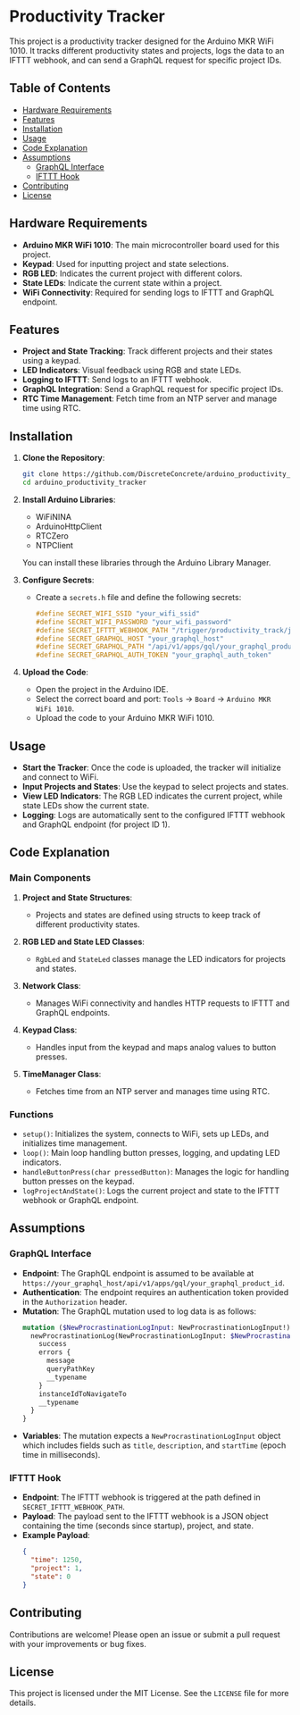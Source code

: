 # Productivity Tracker

This project is a productivity tracker designed for the Arduino MKR WiFi 1010. It tracks different productivity states and projects, logs the data to an IFTTT webhook, and can send a GraphQL request for specific project IDs.

## Table of Contents
- [Hardware Requirements](#hardware-requirements)
- [Features](#features)
- [Installation](#installation)
- [Usage](#usage)
- [Code Explanation](#code-explanation)
- [Assumptions](#assumptions)
  - [GraphQL Interface](#graphql-interface)
  - [IFTTT Hook](#ifttt-hook)
- [Contributing](#contributing)
- [License](#license)

## Hardware Requirements

- **Arduino MKR WiFi 1010**: The main microcontroller board used for this project.
- **Keypad**: Used for inputting project and state selections.
- **RGB LED**: Indicates the current project with different colors.
- **State LEDs**: Indicate the current state within a project.
- **WiFi Connectivity**: Required for sending logs to IFTTT and GraphQL endpoint.

## Features

- **Project and State Tracking**: Track different projects and their states using a keypad.
- **LED Indicators**: Visual feedback using RGB and state LEDs.
- **Logging to IFTTT**: Send logs to an IFTTT webhook.
- **GraphQL Integration**: Send a GraphQL request for specific project IDs.
- **RTC Time Management**: Fetch time from an NTP server and manage time using RTC.

## Installation

1. **Clone the Repository**:
    ```sh
    git clone https://github.com/DiscreteConcrete/arduino_productivity_tracker.git
    cd arduino_productivity_tracker
    ```

2. **Install Arduino Libraries**:
    - WiFiNINA
    - ArduinoHttpClient
    - RTCZero
    - NTPClient

    You can install these libraries through the Arduino Library Manager.

3. **Configure Secrets**:
    - Create a `secrets.h` file and define the following secrets:
      ```cpp
      #define SECRET_WIFI_SSID "your_wifi_ssid"
      #define SECRET_WIFI_PASSWORD "your_wifi_password"
      #define SECRET_IFTTT_WEBHOOK_PATH "/trigger/productivity_track/json/with/key/your_ifttt_key"
      #define SECRET_GRAPHQL_HOST "your_graphql_host"
      #define SECRET_GRAPHQL_PATH "/api/v1/apps/gql/your_graphql_product_id"
      #define SECRET_GRAPHQL_AUTH_TOKEN "your_graphql_auth_token"
      ```

4. **Upload the Code**:
    - Open the project in the Arduino IDE.
    - Select the correct board and port: `Tools` -> `Board` -> `Arduino MKR WiFi 1010`.
    - Upload the code to your Arduino MKR WiFi 1010.

## Usage

- **Start the Tracker**: Once the code is uploaded, the tracker will initialize and connect to WiFi.
- **Input Projects and States**: Use the keypad to select projects and states.
- **View LED Indicators**: The RGB LED indicates the current project, while state LEDs show the current state.
- **Logging**: Logs are automatically sent to the configured IFTTT webhook and GraphQL endpoint (for project ID 1).

## Code Explanation

### Main Components

1. **Project and State Structures**:
    - Projects and states are defined using structs to keep track of different productivity states.

2. **RGB LED and State LED Classes**:
    - `RgbLed` and `StateLed` classes manage the LED indicators for projects and states.

3. **Network Class**:
    - Manages WiFi connectivity and handles HTTP requests to IFTTT and GraphQL endpoints.

4. **Keypad Class**:
    - Handles input from the keypad and maps analog values to button presses.

5. **TimeManager Class**:
    - Fetches time from an NTP server and manages time using RTC.

### Functions

- `setup()`: Initializes the system, connects to WiFi, sets up LEDs, and initializes time management.
- `loop()`: Main loop handling button presses, logging, and updating LED indicators.
- `handleButtonPress(char pressedButton)`: Manages the logic for handling button presses on the keypad.
- `logProjectAndState()`: Logs the current project and state to the IFTTT webhook or GraphQL endpoint.

## Assumptions

### GraphQL Interface

- **Endpoint**: The GraphQL endpoint is assumed to be available at `https://your_graphql_host/api/v1/apps/gql/your_graphql_product_id`.
- **Authentication**: The endpoint requires an authentication token provided in the `Authorization` header.
- **Mutation**: The GraphQL mutation used to log data is as follows:
    ```graphql
    mutation ($NewProcrastinationLogInput: NewProcrastinationLogInput!) {
      newProcrastinationLog(NewProcrastinationLogInput: $NewProcrastinationLogInput) {
        success
        errors {
          message
          queryPathKey
          __typename
        }
        instanceIdToNavigateTo
        __typename
      }
    }
    ```
- **Variables**: The mutation expects a `NewProcrastinationLogInput` object which includes fields such as `title`, `description`, and `startTime` (epoch time in milliseconds).

### IFTTT Hook

- **Endpoint**: The IFTTT webhook is triggered at the path defined in `SECRET_IFTTT_WEBHOOK_PATH`.
- **Payload**: The payload sent to the IFTTT webhook is a JSON object containing the time (seconds since startup), project, and state.
- **Example Payload**:
    ```json
    {
      "time": 1250,
      "project": 1,
      "state": 0
    }
    ```

## Contributing

Contributions are welcome! Please open an issue or submit a pull request with your improvements or bug fixes.

## License

This project is licensed under the MIT License. See the `LICENSE` file for more details.
